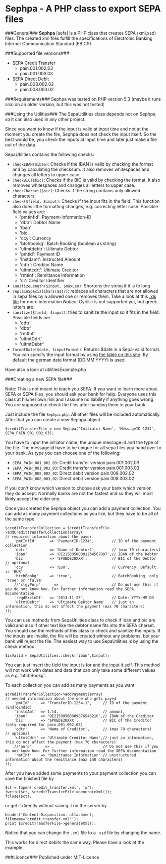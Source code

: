 Sephpa - A PHP class to export SEPA files
===============

###General###
**Sephpa** [sefa] is a PHP class that creates SEPA (xml,xsd) files. The created xml files fulfill the specifications of Electronic Banking Internet Communication Standard (EBICS)

###Supported file versions###
- SEPA Credit Transfer
  - pain.001.002.03
  - pain.001.003.03
- SEPA Direct Debit
  - pain.008.002.02
  - pain.008.003.02

###Requirements###
Sephpa was tested on PHP version 5.3 (maybe it runs also on an older version, but this was not tested)

###Using the Utilities###
The SepaUtilities class depends not on Sephpa, so it can also used in any other project.

Since you want to know if the input is valid at input time and not at the moment you create the
file, Sephpa does not check the input itself. So the best would be, you check the inputs at input time
and later just make a file out of the data.

SepaUtilities contains the following checks:
- `checkIBAN($iban)`: Checks if the IBAN is valid by checking the format and by calculating the checksum.
It also removes whitespaces and changes all letters to upper case.
- `checkBIC($bic)`: Checks if the BIC is valid by checking the format. It also removes whitespaces
and changes all letters to upper case.
- `checkCharset($str)`: Checks if the string contains only allowed characters.
- `check($field, $input)`: Checks if the input fits in the field. This function also does little
formatting changes, e.g. correcting letter case. Possible field values are:
  - 'pmtinfid': Payment-Information-ID
  - 'dbtr': Debtor Name
  - 'iban'
  - 'bic'
  - 'ccy': Currency
  - 'btchbookg': Batch Booking (boolean as string)
  - 'ultmtdebtr': Ultimate Debtor
  - 'pmtid': Payment ID
  - 'instdamt': Instructed Amount
  - 'cdtr': Creditor Name
  - 'ultmtcdrt': Ultimate Creditor
  - 'rmtinf': Remittance Information
  - 'ci': Creditor Identifier
- `sanitizeLength($input, $maxLen)`: Shortens the string if it is to long.
- `replaceSpecialChars($str)`: replaces all characters that are not allowed in sepa files by a
allowed one or removes them. Take a look at this [.xls file](http://www.europeanpaymentscouncil.eu/index.cfm/knowledge-bank/epc-documents/sepa-requirements-for-an-extended-character-set-unicode-subset-best-practices/) for more information
*Notice:* Cyrillic is not supported yet, but greek letters are.
- `sanitize($field, $input)`: tries to sanitize the input so it fits in the field. Possible fields are
  - 'cdtr'
  - 'dbtr'
  - 'rmtInf'
  - 'ultmtCdrt'
  - 'ultmtDebtr'
- `formatDate($date, $inputFormat)`: Returns $date in a Sepa-valid format. You can specify the
input format by using [the table on this site](http://de1.php.net/manual/en/function.date.php).
By default the german date format (DD.MM.YYYY) is used.

Have also a look at utilitiesExample.php

###Creating a new SEPA file###

Note: This is not meant to teach you SEPA. If you want to learn more about SEPA or SEPA files,
you should ask your bank for help. Everyone uses this class at his/her own risk and I assume no liability
if anything goes wrong. You are supposed to check the files after handing them to your bank.


Just include the file `Sephpa.php`. All other files will be included automatically. After that
you can create a new Sephpa object.

    $creditTransferFile = new Sephpa('Initiator Name', 'MessageID-1234', SEPA_PAIN_001_002_03);

You have to input the initiator name, the unique message id and the type of the file. The message
id have to be unique for all sepa files you hand over to your bank. As type you can choose one of
the following:

- `SEPA_PAIN_001_002_03`: Credit transfer version pain.001.002.03
- `SEPA_PAIN_001_003_03`: Credit transfer version pain.001.003.03
- `SEPA_PAIN_008_002_02`: Direct debit version pain.008.002.02
- `SEPA_PAIN_008_003_02`: Direct debit version pain.008.003.02

If you don't know which version to choose ask your bank which version they do accept. Normally
banks are not the fastest and so they will most likely accept the older one.

Once you created the Sephpa object you can add a payment collection. You can add as many payment
collections as you like, but they have to be all of the same type.

    $creditTransferCollection = $creditTransferFile->addCreditTransferCollection(array(
    // required information about the payer
        'pmtInfId'      => 'PaymentID-1234',        // ID of the payment collection
        'dbtr'          => 'Name of Debtor2',       // (max 70 characters)
        'iban'          => 'DE21500500001234567897',// IBAN of the Debtor
        'bic'           => 'SPUEDE2UXXX',           // BIC of the Debtor
    // optional
        'ccy'           => 'EUR',                   // Currency. Default is 'EUR'
        'btchBookg'     => 'true',                  // BatchBooking, only 'true' or 'false'
        //'ctgyPurp'      => ,                      // Do not use this if you do not know how. For further information read the SEPA documentation
        'reqdExctnDt'   => '2013-11-25',            // Date: YYYY-MM-DD
        'ultmtDebtr'    => 'Ultimate Debtor Name'   // just an information, this do not affect the payment (max 70 characters)
    ));

You can use methods from SepaUtilities class to check if iban and bic are valid and also if other
text like the debtor name fits into the SEPA charset. You should use the methods of this class to
check and sanitize the inputs. If the inputs are invalid, the file will be created without any
problems, but your bank will reject the file. The easiest way to use SepaUtilities is by using
the check method.

    $isValid = SepaUtilities::check('iban',$input);

You can just insert the field the input is for and the input it self. This method will not work
with dates and data that can only take some different values as e.g. 'btchBookg'.

To each collection you can add as many payments as you want

    $creditTransferCollection->addPayment(array(
    // needed information about the one who gets payed
        'pmtId'     => 'TransferID-1234-1',     // ID of the payment (EndToEndId)
        'instdAmt'  => 1.14,                    // amount,
        'iban'      => 'DE21500500009876543210',// IBAN of the Creditor
        'bic'       => 'SPUEDE2UXXX',           // BIC of the Creditor (only required for pain.001.002.03)
        'cdtr'      => 'Name of Creditor',      // (max 70 characters)
    // optional
        'ultmtCdrt' => 'Ultimate Creditor Name',// just an information, this do not affect the payment (max 70 characters)
        //'purp'      => ,                      // Do not use this if you do not know how. For further information read the SEPA documentation
        'rmtInf'    => 'Remittance Information' // unstructured information about the remittance (max 140 characters)
    ));

After you have added some payments to your payment collection you can save the finished file by

    $ct = fopen('credit_transfer.xml', 'w');
    fwrite($ct, $creditTransferFile->generateXml());
    fclose($ct);

or get it directly without saving it on the server by

    header('Content-Disposition: attachment; filename="credit_transfer.xml"');
    print $creditTransferFile->generateXml();

Notice that you can change the `.xml` file to a `.xsd` file by changing the name.

This works for direct debits the same way. Please have a look at the example.

###Licence###
Published under MIT-Licence
